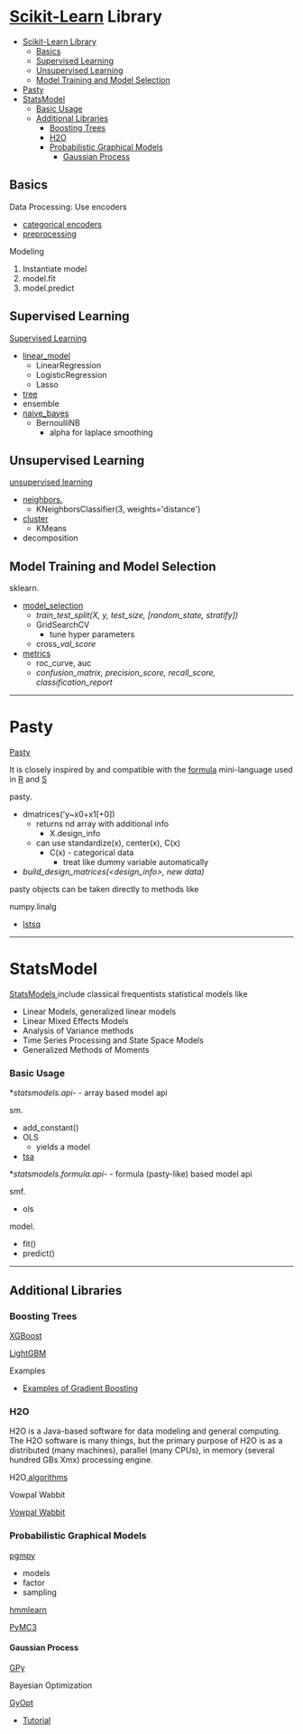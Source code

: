 # [Scikit-Learn](https://scikit-learn.org/stable/) Library

- [Scikit-Learn Library](#scikit-learn-library)
  - [Basics](#basics)
  - [Supervised Learning](#supervised-learning)
  - [Unsupervised Learning](#unsupervised-learning)
  - [Model Training and Model Selection](#model-training-and-model-selection)
- [Pasty](#pasty)
- [StatsModel](#statsmodel)
    - [Basic Usage](#basic-usage)
  - [Additional Libraries](#additional-libraries)
    - [Boosting Trees](#boosting-trees)
    - [H2O](#h2o)
    - [Probabilistic Graphical Models](#probabilistic-graphical-models)
      - [Gaussian Process](#gaussian-process)

## Basics

Data Processing: Use encoders

- [categorical encoders](http://contrib.scikit-learn.org/categorical-encoding/)
- [preprocessing](https://scikit-learn.org/stable/modules/preprocessing.html)

Modeling

1. Instantiate model
2. model.fit
3. model.predict

## Supervised Learning

[Supervised Learning](https://scikit-learn.org/stable/supervised_learning.html)

- [linear\_model](https://scikit-learn.org/stable/modules/linear_model.html)
  - LinearRegression
  - LogisticRegression
  - Lasso
- [tree](https://scikit-learn.org/stable/modules/tree.html)
- ensemble
- [naive\_bayes](https://scikit-learn.org/stable/modules/naive_bayes.html)
  - BernoulliNB
    - alpha for laplace smoothing

## Unsupervised Learning

[unsupervised learning](https://scikit-learn.org/stable/unsupervised_learning.html)

- [neighbors.](https://scikit-learn.org/stable/modules/neighbors.html#)
  - KNeighborsClassifier\(3, weights='distance'\)
- [cluster](https://scikit-learn.org/stable/modules/classes.html#module-sklearn.cluster)
  - KMeans
- decomposition

## Model Training and Model Selection

sklearn.

- [model\_selection](https://scikit-learn.org/stable/model_selection.html)
  - _train\_test\_split\(X, y, test\_size, \[random\_state, stratify\]\)_
  - GridSearchCV
    - tune hyper parameters
  - cross\__val\_score_
- [metrics](https://scikit-learn.org/stable/modules/classes.html)
  - roc\_curve, auc
  - _confusion\_matrix, precision\_score, recall\_score, classification\_report_

---

# Pasty

[Pasty](https://patsy.readthedocs.io/en/latest/)

It is closely inspired by and compatible with the [formula](http://cran.r-project.org/doc/manuals/R-intro.html#Formulae-for-statistical-models) mini-language used in [R](http://www.r-project.org/) and [S](https://secure.wikimedia.org/wikipedia/en/wiki/S_programming_language)

pasty.

- dmatrices\('y~x0+x1\[+0\]\)
  - returns nd array with additional info
    - X.design\_info
  - can use standardize\(x\), center\(x\), C\(x\)
    - C\(x\) - categorical data
      - treat like dummy variable automatically
- _build\_design\_matrices\(&lt;design\_info&gt;, new data\)_

pasty objects can be taken directly to methods like

numpy.linalg

- [lstsq](https://docs.scipy.org/doc/numpy/reference/generated/numpy.linalg.lstsq.html#numpy.linalg.lstsq)

---

# StatsModel

[StatsModels ](https://www.statsmodels.org/stable/index.html)include classical frequentists statistical models like

- Linear Models, generalized linear models
- Linear Mixed Effects Models
- Analysis of Variance methods
- Time Series Processing and State Space Models
- Generalized Methods of Moments

### Basic Usage

**statsmodels.api*- - array based model api

sm.

- add\_constant\(\)
- OLS
  - yields a model
- [tsa](https://www.statsmodels.org/stable/tsa.html) 

**statsmodels.formula.api*- - formula \(pasty-like\) based model api

smf.

- ols

model.

- fit\(\)
- predict\(\)

---

## Additional Libraries

### Boosting Trees

[XGBoost](https://github.com/dmlc/xgboost)

[LightGBM](https://github.com/Microsoft/LightGBM)

Examples

- [Examples of Gradient Boosting](http://arogozhnikov.github.io/2016/06/24/gradient_boosting_explained.html)

### H2O

H2O is a Java-based software for data modeling and general computing. The H2O software is many things, but the primary purpose of H2O is as a distributed \(many machines\), parallel \(many CPUs\), in memory \(several hundred GBs Xmx\) processing engine.

H2O[ algorithms](http://docs.h2o.ai/h2o/latest-stable/h2o-docs/data-science.html)

Vowpal Wabbit

[Vowpal Wabbit](https://github.com/JohnLangford/vowpal_wabbit)

### Probabilistic Graphical Models

[pgmpy](https://pgmpy.org/)

- models
- factor
- sampling

[hmmlearn](https://hmmlearn.readthedocs.io/en/latest/)

[PyMC3](https://docs.pymc.io/)

#### Gaussian Process

[GPy](http://sheffieldml.github.io/GPy/) 

Bayesian Optimization

[GyOpt](http://sheffieldml.github.io/GPyOpt/)

- [Tutorial](https://nbviewer.jupyter.org/github/SheffieldML/GPyOpt/blob/master/manual/index.ipynb)
